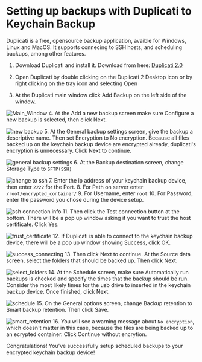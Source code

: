 # Setting up backups with Duplicati to Keychain Backup

Duplicati is a free, opensource backup application, avaible for Windows, Linux and MacOS. It supports connecing to SSH hosts, and scheduling backups, among other features.

1. Download Duplicati and install it. Download from here: [Duplicati 2.0](https://www.duplicati.com/download)

2. Open Duplicati by double clicking on the Duplicati 2 Desktop icon or by right clicking on the tray icon and selecting Open

3. At the Duplicati main window click Add Backup on the left side of the window.

![Main_Window](../pictures/add_backup.png)
4. At the Add a new backup screen make sure Configure a new backup is selected, then click Next.

![new backup](../pictures/add_new_backup.png)
5. At the General backup settings screen, give the backup a descriptive name. Then set Encryption to No encryption. Because all files backed up on the keychain backup device are encrypted already, duplicati's encryption is unnecessary. Click Next to continue.

![general backup settings](../pictures/general_backup_settings.png)
6. At the Backup destination screen, change Storage Type to ```SFTP(SSH)```

![change to ssh](../pictures/change_to_ssh.png)
7. Enter the ip address of your keychain backup device, then enter ```2222``` for the Port. 
8. For Path on server enter ```/root/encrypted_container/```
9. For Username, enter ```root```
10. For Password, enter the password you chose during the device setup.

![ssh connection info](../pictures/ssh_connection_info.png)
11. Then click the Test connection button at the bottom. There will be a pop up window asking if you want to trust the host certificate. Click Yes.

![trust_certificate](../pictures/trust_certificate.png)
12. If Duplicati is able to connect to the keychain backup device, there will be a pop up window showing Success, click OK.

![success_connecting](../pictures/success_connecting.png)
13. Then click Next to continue. At the Source data screen, select the folders that should be backed up. Then click Next.

![select_folders](../pictures/select_folders.png)
14. At the Schedule screen, make sure Automatically run backups is checked and specify the times that the backup should be run. Consider the most likely times
for the usb drive to inserted in the keychain backup device. Once finished, click Next.

![schedule](../pictures/schedule.png)
15. On the General options screen, change Backup retention to Smart backup retention. Then click Save.

![smart_retention](../pictures/smart_retention.png)
16. You will see a warning message about ```No encryption```, which doesn't matter in this case, because
the files are being backed up to an ecrypted container. Click Continue without encrytion.


Congratulations! You've successfully setup scheduled backups to your encrypted keychain backup device!

